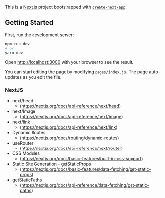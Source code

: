 This is a [Next.js](https://nextjs.org/) project bootstrapped with [`create-next-app`](https://github.com/vercel/next.js/tree/canary/packages/create-next-app).

## Getting Started

First, run the development server:

```bash
npm run dev
# or
yarn dev
```

Open [http://localhost:3000](http://localhost:3000) with your browser to see the result.

You can start editing the page by modifying `pages/index.js`. The page auto-updates as you edit the file.

 ### NextJS

 - next/head
    - (https://nextjs.org/docs/api-reference/next/head)
 - next/Image
    - (https://nextjs.org/docs/api-reference/next/image)
 - next/link
    - (https://nextjs.org/docs/api-reference/next/link)
 - Dynamic Routes
    - (https://nextjs.org/docs/routing/dynamic-routes)
 - useRouter
    - (https://nextjs.org/docs/api-reference/next/router)
 - CSS Modules
    - (https://nextjs.org/docs/basic-features/built-in-css-support)
 - Static Site Generation - getStaticProps
    - (https://nextjs.org/docs/basic-features/data-fetching/get-static-props)
 - getStaticPaths
    - (https://nextjs.org/docs/api-reference/data-fetching/get-static-paths)